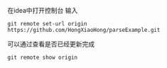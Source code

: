 在idea中打开控制台
输入
```text
git remote set-url origin https://github.com/HongXiaoHong/parseExample.git
```

可以通过查看是否已经更新完成 

```text
git remote show origin
```